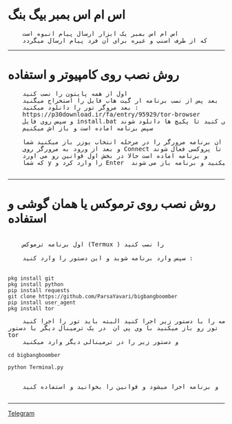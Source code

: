 <h1>اس ام اس بمبر بیگ بنگ</h1>

<pre>
    اس ام اس بمبر یک ابزار ارسال پیام انبوه است 
    که از طرف اسنپ و غیره برای ان فرد پیام ارسال میگردد
</pre>

<hr>

<h1> روش نصب روی کامپیوتر و استفاده</h1>

<pre>
    اول از همه پایتون را نصب کنید
    بعد پس از نصب برنامه ار گیت هاب فایل را استخراج میگنید 
    بعد مروگر تور را دانلود میکنید : 
    https://p30download.ir/fa/entry/95929/tor-browser
    و سپس روی فایل install.bat کلیک می کنید تا پکیچ ها دانلود شوند
    سپس برنامه اماده است و باز اش میکنیم

    بعد از ان برنامه مرورگر را در مرحله انتخاب یوزر باز میکنید شما Start Tor را بزنید
    و بعد از ورود به مرورگر روی Connect بزنید تا پروکسی فعال شوند
    و برنامه اماده است حالا در بخش اول قوانین رو می اورد 
    که شما y را وارد کرد و Enter  را بزنید که قبول میکنید و برنامه باز می شوند

</pre>

<hr>
<h1>روش نصب روی ترموکس یا همان گوشی و استفاده</h1>

<pre>

    اول برنامه ترموکس (Termux ) را نصب کنید

    سپس وارد برنامه شوید و این دستور را وارد کنید : 

    <code>
pkg install git
pkg install python
pip install requests
git clone https://github.com/ParsaYavari/bigbangboomber
pip install user_agent
pkg install tor
    </code>
    سپس برنامه را با دستور زیر اجرا کنید البته باید تور را اجرا کنید
تور رو باز میکنید با وی پی ان  در یک ترمینال دیگر با دستور
tor     
    و دستور زیر را در ترمینالی دیگر وارد میکنید
    <code>
cd bigbangboomber
        
python Terminal.py
    </code>

    و برنامه اجرا میشود و قوانین را بخوانید و استفاده کنید

</pre>

<hr>

<a href="http://t.me/bigbangboomber" target="_blank" rel="noopener noreferrer">Telegram</a>


